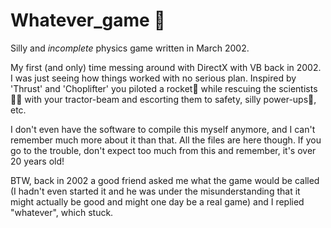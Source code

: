 # Whatever_game 🚀
Silly and *incomplete* physics game written in March 2002.

My first (and only) time messing around with DirectX with VB back in 2002. I was just seeing how things worked with no serious plan. Inspired by 'Thrust' and 'Choplifter' you piloted a rocket🚀 while rescuing the scientists🧑‍🔬 with your tractor-beam and escorting them to safety, silly power-ups💊, etc.

I don't even have the software to compile this myself anymore, and I can't remember much more about it than that. All the files are here though. If you go to the trouble, don't expect too much from this and remember, it's over 20 years old!

BTW, back in 2002 a good friend asked me what the game would be called (I hadn't even started it and he was under the misunderstanding that it might actually be good and might one day be a real game) and I replied "whatever", which stuck.
